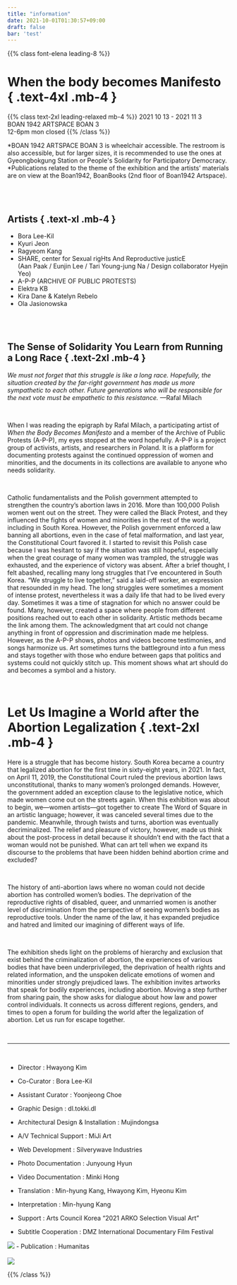 ```yaml
---
title: "information"
date: 2021-10-01T01:30:57+09:00
draft: false
bar: 'test'
---
```


{{% class font-elena leading-8 %}}

# When the body becomes Manifesto { .text-4xl .mb-4 }

{{% class text-2xl leading-relaxed mb-4 %}}
2021 10 13 - 2021 11 3 
<br/>
BOAN 1942 ARTSPACE BOAN 3
<br/>
12-6pm mon closed
{{% /class %}}

*BOAN 1942 ARTSPACE BOAN 3 is wheelchair accessible. The restroom is also accessible, but for larger sizes, it is recommended to use the ones at Gyeongbokgung Station or People's Solidarity for Participatory Democracy. </br>
*Publications related to the theme of the exhibition and the artists’ materials are on view at the Boan1942, BoanBooks (2nd floor of Boan1942 Artspace).

<br/>
<br/>

## Artists { .text-xl .mb-4 }

 - Bora Lee-Kil
 - Kyuri Jeon
 - Ragyeom Kang
 - SHARE, center for Sexual rigHts And Reproductive justicE <br/>
   (Aan Paak / Eunjin Lee / Tari Young-jung Na / Design collaborator Hyejin Yeo)
 - A-P-P (ARCHIVE OF PUBLIC PROTESTS)
 - Elektra KB
 - Kira Dane & Katelyn Rebelo
 - Ola Jasionowska


<br/>
<br/>

## The Sense of Solidarity You Learn from Running a Long Race { .text-2xl .mb-4 }

*We must not forget that this struggle is like a long race. Hopefully, the situation created by the far-right government has made us more sympathetic to each other. Future generations who will be responsible for the next vote must be empathetic to this resistance.* —Rafal Milach 

<br/>

When I was reading the epigraph by Rafal Milach, a participating artist of *When the Body Becomes Manifesto* and a member of the Archive of Public Protests (A-P-P), my eyes stopped at the word hopefully. A-P-P is a project group of activists, artists, and researchers in Poland. It is a platform for documenting protests against the continued oppression of women and minorities, and the documents in its collections are available to anyone who needs solidarity.

<br/>

Catholic fundamentalists and the Polish government attempted to strengthen the country’s abortion laws in 2016. More than 100,000 Polish women went out on the street. They were called the Black Protest, and they influenced the fights of women and minorities in the rest of the world, including in South Korea. However, the Polish government enforced a law banning all abortions, even in the case of fetal malformation, and last year, the Constitutional Court favored it. I started to revisit this Polish case because I was hesitant to say if the situation was still hopeful, especially when the great courage of many women was trampled, the struggle was exhausted, and the experience of victory was absent. After a brief thought, I felt abashed, recalling many long struggles that I’ve encountered in South Korea. “We struggle to live together,” said a laid-off worker, an expression that resounded in my head. The long struggles were sometimes a moment of intense protest, nevertheless it was a daily life that had to be lived every day. Sometimes it was a time of stagnation for which no answer could be found. Many, however, created a space where people from different positions reached out to each other in solidarity. Artistic methods became the link among them. The acknowledgment that art could not change anything in front of oppression and discrimination made me helpless. However, as the A-P-P shows, photos and videos become testimonies, and songs harmonize us. Art sometimes turns the battleground into a fun mess and stays together with those who endure between gaps that politics and systems could not quickly stitch up. This moment shows what art should do and becomes a symbol and a history.

<br/>

# Let Us Imagine a World after the Abortion Legalization  { .text-2xl .mb-4 }

Here is a struggle that has become history. South Korea became a country that legalized abortion for the first time in sixty-eight years, in 2021. In fact, on April 11, 2019, the Constitutional Court ruled the previous abortion laws unconstitutional, thanks to many women’s prolonged demands. However, the government added an exception clause to the legislative notice, which made women come out on the streets again. When this exhibition was about to begin, we—women artists—got together to create The Word of Square in an artistic language; however, it was canceled several times due to the pandemic. Meanwhile, through twists and turns, abortion was eventually decriminalized. The relief and pleasure of victory, however, made us think about the post-process in detail because it shouldn’t end with the fact that a woman would not be punished. What can art tell when we expand its discourse to the problems that have been hidden behind abortion crime and excluded? 

<br/>

The history of anti-abortion laws where no woman could not decide abortion has controlled women’s bodies. The deprivation of the reproductive rights of disabled, queer, and unmarried women is another level of discrimination from the perspective of seeing women’s bodies as reproductive tools. Under the name of the law, it has expanded prejudice and hatred and limited our imagining of different ways of life.

<br/>

The exhibition sheds light on the problems of hierarchy and exclusion that exist behind the criminalization of abortion, the experiences of various bodies that have been underprivileged, the deprivation of health rights and related information, and the unspoken delicate emotions of women and minorities under strongly prejudiced laws. The exhibition invites artworks that speak for bodily experiences, including abortion. Moving a step further from sharing pain, the show asks for dialogue about how law and power control individuals. It connects us across different regions, genders, and times to open a forum for building the world after the legalization of abortion. Let us run for escape together.


<br/>

----

<br/>

 - Director : Hwayong Kim
 - Co-Curator : Bora Lee-Kil

 - Assistant Curator : Yoonjeong Choe
 - Graphic Design : dl.tokki.dl
 - Architectural Design & Installation : Mujindongsa

 - A/V Technical Support : MiJi Art
 - Web Development : Silverywave Industries
 - Photo Documentation : Junyoung Hyun
 - Video Documentation : Minki Hong
 - Translation : Min-hyung Kang, Hwayong Kim, Hyeonu Kim
 - Interpretation : Min-hyung Kang

 - Support : Arts Council Korea “2021 ARKO Selection Visual Art”
 - Subtitle Cooperation : DMZ International Documentary Film Festival
  <img class="ml-40 h-10" src="/images/dmzdocs.png">
 - Publication : Humanitas

<br/>
<br/>

<img class="h-16" src="/images/arko.png">

{{% /class %}}
                                                                                                                                                                                                                                                                                                                                                                                                                                                                                                                                  